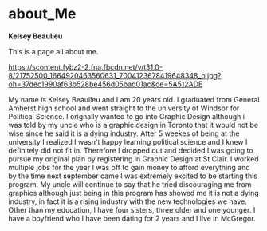 # about_Me
**Kelsey Beaulieu**

This is a page all about me.

https://scontent.fybz2-2.fna.fbcdn.net/v/t31.0-8/21752500_1664920463560631_7004123678419648348_o.jpg?oh=37dec1990af63b528be456d05bad01ac&oe=5A512ADE

My name is Kelsey Beaulieu and I am 20 years old. I graduated from General Amherst high school and went straight to the university of Windsor for Political Science. I orignally wanted to go into Graphic Design although i was told by my uncle who is a graphic design in Toronto that it would not be wise since he said it is a dying industry. After 5 weekes of being at the university I realized I wasn't happy learning political science and I knew I definitely did not fit in. Therefore I dropped out and decided I was going to pursue my original plan by registering in Graphic Design at St Clair. I worked multiple jobs for the year I was off to gain money to afford everything and by the time next september came I was extremely excited to be starting this program. My uncle will continue to say that he tried discouraging me from graphics although just being in this program has showed me it is not a dying industry, in fact it is a rising industry with the new technologies we have.
Other than my education, I have four sisters, three older and one younger. I have a boyfriend who I have been dating for 2 years and I live in McGregor.
